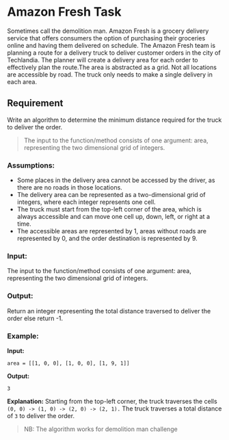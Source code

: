 # Amazon Fresh Task
Sometimes call the demolition man. Amazon Fresh is a grocery delivery service that offers consumers the option of purchasing their groceries online and having them delivered on schedule. The Amazon Fresh team is planning a route for a delivery truck to deliver customer orders in the city of Techlandia. The planner will create a delivery area for each order to effectively plan the route.The area is abstracted as a grid. Not all locations are accessible by road. The truck only needs to make a single delivery in each area.

## Requirement
Write an algorithm to determine the minimum distance required for the truck to deliver the order.

> The input to the function/method consists of one argument: area, representing the two dimensional grid of integers.

### Assumptions:
- Some places in the delivery area cannot be accessed by the driver, as there are no roads in those locations.
- The delivery area can be represented as a two-dimensional grid of integers, where each integer represents one cell.
- The truck must start from the top-left corner of the area, which is always accessible and can move one cell up, down, left, or right at a time.
- The accessible areas are represented by 1, areas without roads are represented by 0, and the order destination is represented by 9.

### Input:
The input to the function/method consists of one argument: area, representing the two dimensional grid of integers.

### Output:
Return an integer representing the total distance traversed to deliver the order else return -1.

### Example:
**Input:**
```
area = [[1, 0, 0], [1, 0, 0], [1, 9, 1]]
``` 
**Output:**
```
3
```
**Explanation:**
Starting from the top-left corner, the truck traverses the cells `(0, 0) -> (1, 0) -> (2, 0) -> (2, 1).`
The truck traverses a total distance of `3` to deliver the order.


> NB: The algorithm works for demolition man challenge